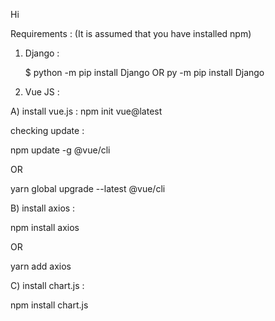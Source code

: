 Hi

Requirements :
(It is assumed that you have installed npm)

1) Django :

    $ python -m pip install Django
OR
    py -m pip install Django


2) Vue JS :

A) install vue.js :
 npm init vue@latest

checking update :

 npm update -g @vue/cli
         
OR
     
 yarn global upgrade --latest @vue/cli

B) install axios :

 npm install axios
         
OR
     
 yarn add axios


C) install chart.js :
     
  npm install chart.js
